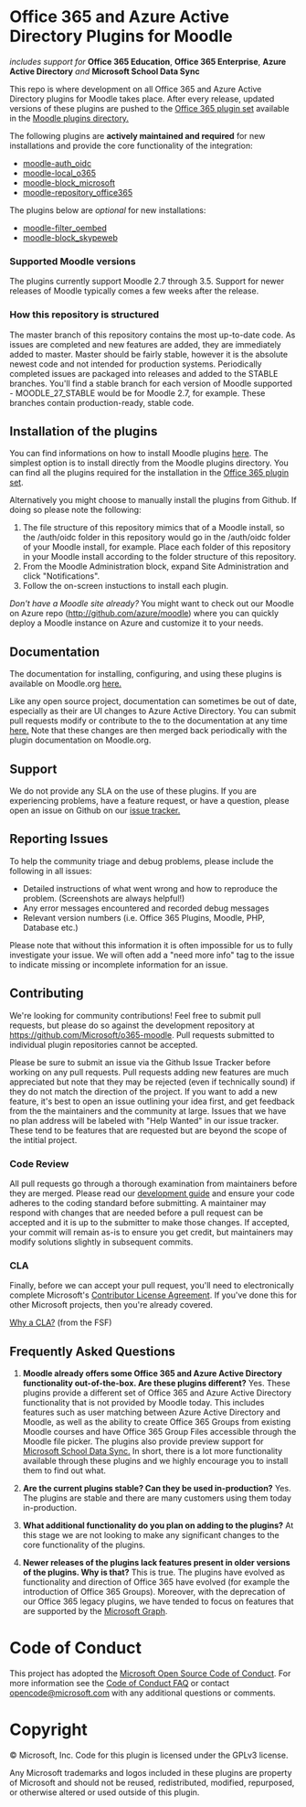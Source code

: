 # Office 365 and Azure Active Directory Plugins for Moodle
*includes support for* **Office 365 Education**, **Office 365 Enterprise**, **Azure Active Directory** *and* **Microsoft School Data Sync** 

This repo is where development on all Office 365 and Azure Active Directory plugins for Moodle takes place. After every release, updated versions of these plugins are pushed to the [Office 365 plugin set](https://moodle.org/plugins/browse.php?list=set&id=72) available in the [Moodle plugins directory.](https://moodle.org/plugins)

The following plugins are **actively maintained and required** for new installations and provide the core functionality of the integration:

- [moodle-auth_oidc](https://github.com/Microsoft/moodle-auth_oidc)
- [moodle-local_o365](https://github.com/Microsoft/moodle-local_o365)
- [moodle-block_microsoft](https://github.com/Microsoft/moodle-block_microsoft)
- [moodle-repository_office365](https://github.com/Microsoft/moodle-repository_office365)

The plugins below are *optional* for new installations:

- [moodle-filter_oembed](https://github.com/PoetOS/moodle-filter_oembed)
- [moodle-block_skypeweb](https://github.com/Microsoft/moodle-block_skypeweb)

### Supported Moodle versions
The plugins currently support Moodle 2.7 through 3.5. Support for newer releases of Moodle typically comes a few weeks after the release.

### How this repository is structured
The master branch of this repository contains the most up-to-date code. As issues are completed and new features are added, they are immediately added to master. Master should be fairly stable, however it is the absolute newest code and not intended for production systems. Periodically completed issues are packaged into releases and added to the STABLE branches. You'll find a stable branch for each version of Moodle supported - MOODLE_27_STABLE would be for Moodle 2.7, for example. These branches contain production-ready, stable code.

## Installation of the plugins
You can find informations on how to install Moodle plugins [here](https://docs.moodle.org/34/en/Installing_plugins). The simplest option is to install directly from the Moodle plugins directory. You can find all the plugins required for the installation in the [Office 365 plugin set](https://moodle.org/plugins/browse.php?list=set&id=72).

Alternatively you might choose to manually install the plugins from Github. If doing so please note the following:

1. The file structure of this repository mimics that of a Moodle install, so the /auth/oidc folder in this repository would go in the /auth/oidc folder of your Moodle install, for example. Place each folder of this repository in your Moodle install according to the folder structure of this repository.
2. From the Moodle Administration block, expand Site Administration and click "Notifications".
3. Follow the on-screen instuctions to install each plugin.

*Don't have a Moodle site already?* You might want to check out our Moodle on Azure repo (http://github.com/azure/moodle) where you can quickly deploy a Moodle instance on Azure and customize it to your needs. 

## Documentation
The documentation for installing, configuring, and using these plugins is available on Moodle.org [here.](https://docs.moodle.org/34/en/Office365)

Like any open source project, documentation can sometimes be out of date, especially as their are UI changes to Azure Active Directory. You can submit pull requests modify or contribute to the to the documentation at any time [here.](https://github.com/Microsoft/o365-moodle/tree/master/local/o365docs) Note that these changes are then merged back periodically with the plugin documentation on Moodle.org.   

## Support
We do not provide any SLA on the use of these plugins.  If you are experiencing problems, have a feature request, or have a question, please open an issue on Github on our [issue tracker.](https://github.com/Microsoft/o365-moodle)

## Reporting Issues
To help the community triage and debug problems, please include the following in all issues:
- Detailed instructions of what went wrong and how to reproduce the problem. (Screenshots are always helpful!)
- Any error messages encountered and recorded debug messages
- Relevant version numbers (i.e. Office 365 Plugins, Moodle, PHP, Database etc.)

Please note that without this information it is often impossible for us to fully investigate your issue. We will often add a "need more info" tag to the issue to indicate missing or incomplete information for an issue.

## Contributing
We're looking for community contributions! Feel free to submit pull requests, but please do so against the development repository at https://github.com/Microsoft/o365-moodle. Pull requests submitted to individual plugin repositories cannot be accepted.

Please be sure to submit an issue via the Github Issue Tracker before working on any pull requests.  Pull requests adding new features are much appreciated but note that they may be rejected (even if technically sound) if they do not match the direction of the project. If you want to add a new feature, it's best to open an issue outlining your idea first, and get feedback from the the maintainers and the community at large.  Issues that we have no plan address will be labeled with "Help Wanted" in our issue tracker. These tend to be features that are requested but are beyond the scope of the intitial project.

### Code Review
All pull requests go through a thorough examination from maintainers before they are merged. Please read our [development guide](https://github.com/Microsoft/o365-moodle/blob/master/local/o365docs/devguide.md) and ensure your code adheres to the coding standard before submitting. A maintainer may respond with changes that are needed before a pull request can be accepted and it is up to the submitter to make those changes. If accepted, your commit will remain as-is to ensure you get credit, but maintainers may modify solutions slightly in subsequent commits.

### CLA
Finally, before we can accept your pull request, you'll need to electronically complete Microsoft's [Contributor License Agreement](https://cla.microsoft.com/). If you've done this for other Microsoft projects, then you're already covered.

[Why a CLA?](https://www.gnu.org/licenses/why-assign.html) (from the FSF)

## Frequently Asked Questions
1.  **Moodle already offers some Office 365 and Azure Active Directory functionality out-of-the-box. Are these plugins different?** Yes. These plugins provide a different set of Office 365 and Azure Active Directory functionality that is not provided by Moodle today. This includes features such as user matching between Azure Active Directory and Moodle, as well as the ability to create Office 365 Groups from existing Moodle courses and have Office 365 Group Files accessible through the Moodle file picker. The plugins also provide preview support for [Microsoft School Data Sync.](https://sds.microsoft.com) In short, there is a lot more functionality available through these plugins and we highly encourage you to install them to find out what.     

2.  **Are the current plugins stable? Can they be used in-production?** Yes. The plugins are stable and there are many customers using them today in-production. 

3. **What additional functionality do you plan on adding to the plugins?** At this stage we are not looking to make any significant changes to the core functionality of the plugins.

4. **Newer releases of the plugins lack features present in older versions of the plugins. Why is that?** This is true. The plugins have evolved as functionality and direction of Office 365 have evolved (for example the introduction of Office 365 Groups).  Moreover, with the deprecation of our Office 365 legacy plugins, we have tended to focus on features that are supported by the [Microsoft Graph](https://developer.microsoft.com/en-us/graph/docs/concepts/overview).   

# Code of Conduct
This project has adopted the [Microsoft Open Source Code of Conduct](https://opensource.microsoft.com/codeofconduct/). For more information see the [Code of Conduct FAQ](https://opensource.microsoft.com/codeofconduct/faq/) or contact [opencode@microsoft.com](mailto:opencode@microsoft.com) with any additional questions or comments.

# Copyright

&copy; Microsoft, Inc.  Code for this plugin is licensed under the GPLv3 license.

Any Microsoft trademarks and logos included in these plugins are property of Microsoft and should not be reused, redistributed, modified, repurposed, or otherwise altered or used outside of this plugin.
